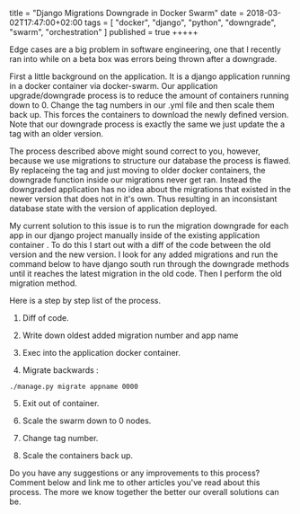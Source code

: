 
title = "Django Migrations Downgrade in Docker Swarm"
date = 2018-03-02T17:47:00+02:00
tags = [
    "docker",
    "django",
    "python",
    "downgrade",
    "swarm",
    "orchestration"
]
published = true
+++++

Edge cases are a big problem in software engineering, one that I recently ran
into while on a beta box was errors being thrown after a downgrade.

First a little background on the application. It is a django application running
in a docker container via docker-swarm. Our application upgrade/downgrade
process is to reduce the amount of containers running down to 0. Change the
tag numbers in our .yml file and then scale them back up. This forces the
containers to download the newly defined version. Note that our downgrade
process is exactly the same we just update the a tag with an older version.

The process described above might sound correct to you, however, because we use migrations
to structure our database the process is flawed. By replaceing the tag and
just moving to older docker containers, the downgrade function inside our
migrations never get ran. Instead the downgraded application has no idea
about the migrations that existed in the newer version that does not in it's
own. Thus resulting in an inconsistant database state with the version of
application deployed.

My current solution to this issue is to run the migration downgrade for each
app in our django project manually inside of the existing application container
. To do this I start out with a diff of the code between the old version and
the new version. I look for any added migrations and run the command below to
have django south run through the downgrade methods until it reaches the
latest migration in the old code. Then I perform the old migration method.

Here is a step by step list of the process.

1) Diff of code.

2) Write down oldest added migration number and app name

3) Exec into the application docker container.

4) Migrate backwards :

```
./manage.py migrate appname 0000
```

5) Exit out of container.

6) Scale the swarm down to 0 nodes.

7) Change tag number.

8) Scale the containers back up.


Do you have any suggestions or any improvements to this process? Comment below
and link me to other articles you've read about this process. The more we know
together the better our overall solutions can be.